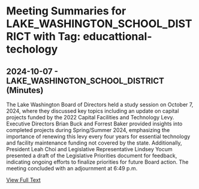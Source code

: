 # Meeting Summaries for LAKE_WASHINGTON_SCHOOL_DISTRICT with Tag: educattional-techology

## 2024-10-07 - LAKE_WASHINGTON_SCHOOL_DISTRICT (Minutes)

The Lake Washington Board of Directors held a study session on October 7, 2024, where they discussed key topics including an update on capital projects funded by the 2022 Capital Facilities and Technology Levy. Executive Directors Brian Buck and Forrest Baker provided insights into completed projects during Spring/Summer 2024, emphasizing the importance of renewing this levy every four years for essential technology and facility maintenance funding not covered by the state. Additionally, President Leah Choi and Legislative Representative Lindsey Yocum presented a draft of the Legislative Priorities document for feedback, indicating ongoing efforts to finalize priorities for future Board action. The meeting concluded with an adjournment at 6:49 p.m.

[View Full Text](https://raw.githubusercontent.com/VoronoiPerspectives/WashingtonStateSchoolBoardExplorer/refs/heads/main/data/countries/usa/states/wa/counties/king/school_boards/lake_washington_school_district/2024/processed/2024-10-07-minutes.txt)

